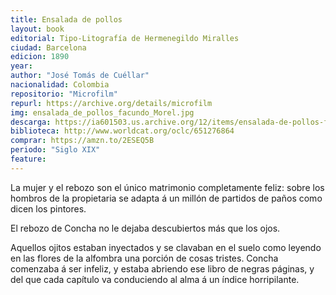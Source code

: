```yaml
---
title: Ensalada de pollos
layout: book
editorial: Tipo-Litografía de Hermenegildo Miralles
ciudad: Barcelona
edicion: 1890
year: 
author: "José Tomás de Cuéllar"
nacionalidad: Colombia
repositorio: "Microfilm"
repurl: https://archive.org/details/microfilm
img: ensalada_de_pollos_facundo_Morel.jpg
descarga: https://ia601503.us.archive.org/12/items/ensalada-de-pollos-facundo/Ensalada%20de%20pollos%20-%20Facundo.pdf
biblioteca: http://www.worldcat.org/oclc/651276864
comprar: https://amzn.to/2ESEQ5B
periodo: "Siglo XIX"
feature: 
---
```

 
La mujer y el rebozo son el único matrimonio completamente feliz: sobre los hombros de la propietaria se adapta á un millón de partidos de paños como dicen los pintores.
 
El rebozo de Concha no le dejaba descubiertos más que los ojos. 
 
Aquellos ojitos estaban inyectados y se clavaban en el suelo como leyendo en las flores de la alfombra una porción de cosas tristes. Concha comenzaba á ser infeliz, y estaba abriendo ese libro de negras páginas, y del que cada capítulo va conduciendo al alma á un índice horripilante.
